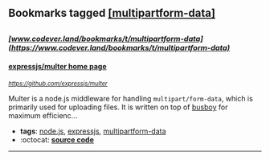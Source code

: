 ## Bookmarks tagged [[multipartform-data]](https://www.codever.land/search?q=[multipartform-data])

_<sup><sup>[www.codever.land/bookmarks/t/multipartform-data](https://www.codever.land/bookmarks/t/multipartform-data)</sup></sup>_
---
#### [expressjs/multer home page](https://github.com/expressjs/multer)
_<sup>https://github.com/expressjs/multer</sup>_

Multer is a node.js middleware for handling `multipart/form-data`, which is primarily used for uploading files. It is written on top of [busboy](https://github.com/mscdex/busboy) for maximum efficienc...
* **tags**: [node.js](../tagged/node.js.md), [expressjs](../tagged/expressjs.md), [multipartform-data](../tagged/multipartform-data.md)
* :octocat: **[source code](https://github.com/expressjs/multer)**
---
